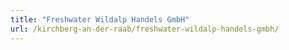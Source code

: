 ```yaml
---
title: "Freshwater Wildalp Handels GmbH"
url: /kirchberg-an-der-raab/freshwater-wildalp-handels-gmbh/
---
```

